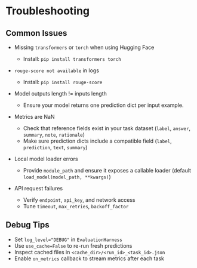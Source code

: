 # Troubleshooting

## Common Issues

- Missing `transformers` or `torch` when using Hugging Face
  - Install: `pip install transformers torch`

- `rouge-score not available` in logs
  - Install: `pip install rouge-score`

- Model outputs length != inputs length
  - Ensure your model returns one prediction dict per input example.

- Metrics are NaN
  - Check that reference fields exist in your task dataset (`label`, `answer`, `summary`, `note`, `rationale`)
  - Make sure prediction dicts include a compatible field (`label`, `prediction`, `text`, `summary`)

- Local model loader errors
  - Provide `module_path` and ensure it exposes a callable loader (default `load_model(model_path, **kwargs)`)

- API request failures
  - Verify `endpoint`, `api_key`, and network access
  - Tune `timeout`, `max_retries`, `backoff_factor`

## Debug Tips

- Set `log_level="DEBUG"` in `EvaluationHarness`
- Use `use_cache=False` to re-run fresh predictions
- Inspect cached files in `<cache_dir>/<run_id>_<task_id>.json`
- Enable `on_metrics` callback to stream metrics after each task
